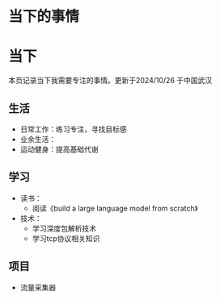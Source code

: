 # 当下的事情

# 当下
本页记录当下我需要专注的事情。更新于2024/10/26 于中国武汉

## 生活
- 日常工作：练习专注，寻找目标感
- 业余生活：
- 运动健身：提高基础代谢

## 学习
- 读书：
  - 阅读《build a large language model from scratch》
- 技术：
  - 学习深度包解析技术
  - 学习tcp协议相关知识

## 项目
- 流量采集器

